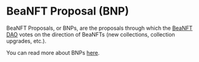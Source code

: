 # BeaNFT Proposal (BNP)

BeaNFT Proposals, or BNPs, are the proposals through which the [BeaNFT DAO](https://docs.bean.money/almanac/governance/beanfts) votes on the direction of BeaNFTs (new collections, collection upgrades, etc.).

You can read more about BNPs [here](https://docs.bean.money/almanac/governance/proposals#bnp).
